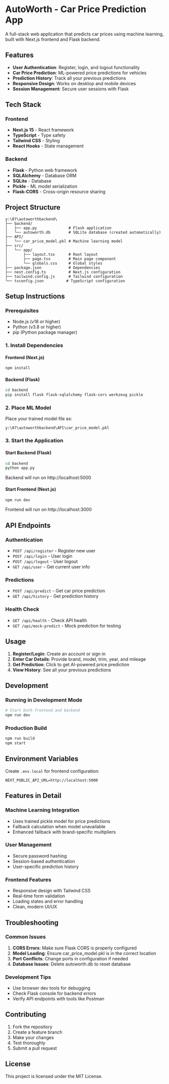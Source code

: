 # AutoWorth - Car Price Prediction App

A full-stack web application that predicts car prices using machine learning, built with Next.js frontend and Flask backend.

## Features

- **User Authentication**: Register, login, and logout functionality
- **Car Price Prediction**: ML-powered price predictions for vehicles
- **Prediction History**: Track all your previous predictions
- **Responsive Design**: Works on desktop and mobile devices
- **Session Management**: Secure user sessions with Flask

## Tech Stack

### Frontend
- **Next.js 15** - React framework
- **TypeScript** - Type safety
- **Tailwind CSS** - Styling
- **React Hooks** - State management

### Backend
- **Flask** - Python web framework
- **SQLAlchemy** - Database ORM
- **SQLite** - Database
- **Pickle** - ML model serialization
- **Flask-CORS** - Cross-origin resource sharing

## Project Structure

```
y:\07\autoworthbackend\
├── backend/
│   ├── app.py              # Flask application
│   └── autoworth.db        # SQLite database (created automatically)
├── API/
│   └── car_price_model.pkl # Machine learning model
├── src/
│   └── app/
│       ├── layout.tsx      # Root layout
│       ├── page.tsx        # Main page component
│       └── globals.css     # Global styles
├── package.json            # Dependencies
├── next.config.ts          # Next.js configuration
├── tailwind.config.js      # Tailwind configuration
└── tsconfig.json          # TypeScript configuration
```

## Setup Instructions

### Prerequisites
- Node.js (v18 or higher)
- Python (v3.8 or higher)
- pip (Python package manager)

### 1. Install Dependencies

#### Frontend (Next.js)
```bash
npm install
```

#### Backend (Flask)
```bash
cd backend
pip install flask flask-sqlalchemy flask-cors werkzeug pickle
```

### 2. Place ML Model
Place your trained model file as:
```
y:\07\autoworthbackend\API\car_price_model.pkl
```

### 3. Start the Application

#### Start Backend (Flask)
```bash
cd backend
python app.py
```
Backend will run on http://localhost:5000

#### Start Frontend (Next.js)
```bash
npm run dev
```
Frontend will run on http://localhost:3000

## API Endpoints

### Authentication
- `POST /api/register` - Register new user
- `POST /api/login` - User login
- `POST /api/logout` - User logout
- `GET /api/user` - Get current user info

### Predictions
- `POST /api/predict` - Get car price prediction
- `GET /api/history` - Get prediction history

### Health Check
- `GET /api/health` - Check API health
- `GET /api/mock-predict` - Mock prediction for testing

## Usage

1. **Register/Login**: Create an account or sign in
2. **Enter Car Details**: Provide brand, model, trim, year, and mileage
3. **Get Prediction**: Click to get AI-powered price prediction
4. **View History**: See all your previous predictions

## Development

### Running in Development Mode
```bash
# Start both frontend and backend
npm run dev
```

### Production Build
```bash
npm run build
npm start
```

## Environment Variables

Create `.env.local` for frontend configuration:
```env
NEXT_PUBLIC_API_URL=http://localhost:5000
```

## Features in Detail

### Machine Learning Integration
- Uses trained pickle model for price predictions
- Fallback calculation when model unavailable
- Enhanced fallback with brand-specific multipliers

### User Management
- Secure password hashing
- Session-based authentication
- User-specific prediction history

### Frontend Features
- Responsive design with Tailwind CSS
- Real-time form validation
- Loading states and error handling
- Clean, modern UI/UX

## Troubleshooting

### Common Issues

1. **CORS Errors**: Make sure Flask CORS is properly configured
2. **Model Loading**: Ensure car_price_model.pkl is in the correct location
3. **Port Conflicts**: Change ports in configuration if needed
4. **Database Issues**: Delete autoworth.db to reset database

### Development Tips
- Use browser dev tools for debugging
- Check Flask console for backend errors
- Verify API endpoints with tools like Postman

## Contributing

1. Fork the repository
2. Create a feature branch
3. Make your changes
4. Test thoroughly
5. Submit a pull request

## License

This project is licensed under the MIT License.
